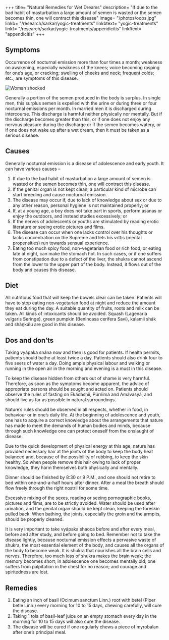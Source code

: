 +++
title= "Natural Remedies for Wet Dreams"
description= "If due to the bad habit of masturbation a large amount of semen is wasted or the semen becomes thin, one will contract this disease"
image= "/photos/oops.jpg"
linkb= "/research/sarkar/yogic-treatments"
linkbtext= "yogic-treatments"
linkf= "/research/sarkar/yogic-treatments/appendicitis"
linkftext= "appendicitis"
+++

## Symptoms

Occurrence of nocturnal emission more than four times a month; weakness on awakening, especially weakness of the knees; voice becoming rasping for one’s age, or cracking; swelling of cheeks and neck; frequent colds; etc., are symptoms of this disease.

![Woman shocked](/photos/oops.jpg)

Generally a portion of the semen produced in the body is surplus. In single men, this surplus semen is expelled with the urine or during three or four nocturnal emissions per month. In married men it is discharged during intercourse. This discharge is harmful neither physically nor mentally. But if the discharge becomes greater than this, or if one does not enjoy any nervous pleasure during the discharge or if the semen becomes watery, or if one does not wake up after a wet dream, then it must be taken as a serious disease.

## Causes

Generally nocturnal emission is a disease of adolescence and early youth. It can have various causes –

1. If due to the bad habit of masturbation a large amount of semen is wasted or the semen becomes thin, one will contract this disease.
2. If the genital organ is not kept clean, a particular kind of microbe can start breeding and cause nocturnal emission.
3. The disease may occur if, due to lack of knowledge about sex or due to any other reason, personal hygiene is not maintained properly; or
4. If, at a young age, a boy does not take part in sports, perform ásanas or enjoy the outdoors, and instead studies excessively; or
5. If the nerves of adolescents or youths are stimulated by reading erotic literature or seeing erotic pictures and films.
6. The disease can occur when one lacks control over his thoughts or lacks concentration on the Supreme and lets his vrttis (mental propensities) run towards sensual experience.
7. Eating too much spicy food, non-vegetarian food or rich food, or eating late at night, can make the stomach hot. In such cases, or if one suffers from constipation due to a defect of the liver, the shukra cannot ascend from the lower to the upper part of the body. Instead, it flows out of the body and causes this disease.

<!-- Treatment:
Morning – Utkśepa Mudrá, Mayurásana, Sarváuṋgásana, Matsyamudrá, Naokásana, Pashcimottánásana, Ámbhasii Mudrá and Ámbhasii Práńáyáma.
Evening – Matsyendrásana, Agnisára Mudrá, Ud́d́ayana Mudrá, Bandhatraya Yoga Mudrá, Gomukhásana, and Vajrásana. -->

## Diet

All nutritious food that will keep the bowels clear can be taken.
Patients will have to stop eating non-vegetarian food at night and reduce the amount they eat during the day. A suitable quantity of fruits, roots and milk can be taken. All kinds of intoxicants should be avoided. Squash (Lagenaria vulgaris Seringe), green pumpkin (Benincasa cerifera Savi), kalamii shák and sháṋkálu are good in this disease.


## Dos and don’ts

Taking vyápaka snána now and then is good for patients. If health permits, patients should bathe at least twice a day. Patients should also drink four to five seers of water a day. Doing ample physical labour and walking or running in the open air in the morning and evening is a must in this disease.

To keep the disease hidden from others out of shame is very harmful. Therefore, as soon as the symptoms become apparent, the advice of appropriate persons should be sought and acted on.
Patients should observe the rules of fasting on Ekádashii, Púrńimá and Amávasyá, and should live as far as possible in natural surroundings.

Nature’s rules should be observed in all respects, whether in food, in behaviour or in one’s daily life. At the beginning of adolescence and youth, one has to acquire a correct knowledge about the arrangements that nature has made to meet the demands of human bodies and minds, because through such knowledge one can protect oneself from the onslaught of disease.

Due to the quick development of physical energy at this age, nature has provided necessary hair at the joints of the body to keep the body heat balanced and, because of the possibility of rubbing, to keep the skin healthy. So when people remove this hair owing to lack of proper knowledge, they harm themselves both physically and mentally.

Dinner should be finished by 8:30 or 9 P.M., and one should not retire to bed within one-and-a-half hours after dinner. After a meal the breath should flow freely through the right nostril for some time.

Excessive mixing of the sexes, reading or seeing pornographic books, pictures and films, are to be strictly avoided. Water should be used after urination, and the genital organ should be kept clean, keeping the foreskin pulled back. When bathing, the joints, especially the groin and the armpits, should be properly cleaned. 

It is very important to take vyápaka shaoca before and after every meal, before and after study, and before going to bed. Remember not to take the disease lightly, because nocturnal emission effects a pervasive waste of shukra, the most essential element of the body, and causes all the organs of the body to become weak. It is shukra that nourishes all the brain cells and nerves. Therefore, too much loss of shukra makes the brain weak; the memory becomes short; in adolescence one becomes mentally old; one suffers from palpitation in the chest for no reason; and courage and spiritedness are lost.

## Remedies

1. Eating an inch of basil (Ocimum sanctum Linn.) root with betel (Piper betle Linn.) every morning for 10 to 15 days, chewing carefully, will cure the disease.
2. Taking 1 tola of basil-leaf juice on an empty stomach every day in the morning for 10 to 15 days will also cure the disease.
3. The disease will be cured if one regularly chews a piece of myrobalan after one’s principal meal.
